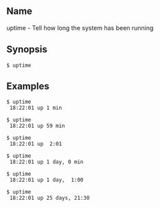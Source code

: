 ## Name

uptime - Tell how long the system has been running

## Synopsis

```console
$ uptime
```

## Examples

```console
$ uptime
 18:22:01 up 1 min

$ uptime
 18:22:01 up 59 min

$ uptime
 18:22:01 up  2:01

$ uptime
 18:22:01 up 1 day, 0 min

$ uptime
 18:22:01 up 1 day,  1:00

$ uptime
 18:22:01 up 25 days, 21:30
```
